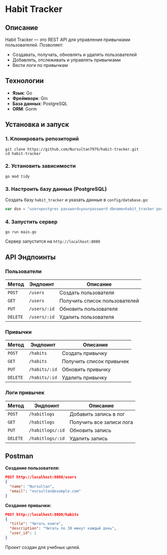 # Habit Tracker 

## Описание
Habit Tracker — это REST API для управления привычками пользователей. Позволяет:
- Создавать, получать, обновлять и удалять пользователей
- Добавлять, отслеживать и управлять привычками
- Вести логи по привычкам

## Технологии
- **Язык**: Go
- **Фреймворк**: Gin
- **База данных**: PostgreSQL
- **ORM**: Gorm

## Установка и запуск
### 1. Клонировать репозиторий
```
git clone https://github.com/Nursultan7979/habit-tracker.git
cd habit-tracker
```

### 2. Установить зависимости
```
go mod tidy
```

### 3. Настроить базу данных (PostgreSQL)
Создать базу `habit_tracker` и указать данные в `config/database.go`:
```go
var dsn = "user=postgres password=yourpassword dbname=habit_tracker port=5432 sslmode=disable"
```

### 4. Запустить сервер
```
go run main.go
```

Сервер запустится на `http://localhost:8080`

## API Эндпоинты

### Пользователи
| Метод | Эндпоинт | Описание |
|--------|----------|------------|
| `POST` | `/users` | Создать пользователя |
| `GET` | `/users` | Получить список пользователей |
| `PUT` | `/users/:id` | Обновить пользователя |
| `DELETE` | `/users/:id` | Удалить пользователя |

### Привычки
| Метод | Эндпоинт | Описание |
|--------|----------|------------|
| `POST` | `/habits` | Создать привычку |
| `GET` | `/habits` | Получить список привычек |
| `PUT` | `/habits/:id` | Обновить привычку |
| `DELETE` | `/habits/:id` | Удалить привычку |

### Логи привычек
| Метод | Эндпоинт | Описание |
|--------|----------|------------|
| `POST` | `/habitlogs` | Добавить запись в лог |
| `GET` | `/habitlogs` | Получить все записи лога |
| `PUT` | `/habitlogs/:id` | Обновить запись |
| `DELETE` | `/habitlogs/:id` | Удалить запись |

## Postman
**Создание пользователя:**
```json
POST http://localhost:8080/users
{
  "name": "Nursultan",
  "email": "nursultan@example.com"
}
```

**Создание привычки:**
```json
POST http://localhost:8080/habits
{
  "title": "Читать книги",
  "description": "Читать по 30 минут каждый день",
  "user_id": 1
}
```

Проект создан для учебных целей.

